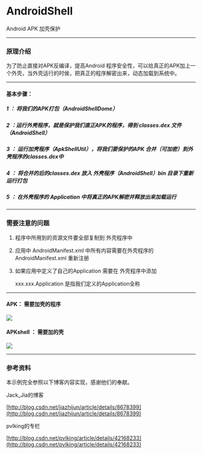 #  AndroidShell

Android APK 加壳保护


----------

### 原理介绍 ###

  为了防止直接对APK反编译，提高Android 程序安全性，可以给真正的APK加上一个外壳，当外壳运行的时侯，把真正的程序解密出来，动态加载到系统中。

----------

#### 基本步骤： ####

##### 1 ： 将我们的APK打包（AndroidShellDome）


##### 2  ：运行外壳程序，就是保护我们直正APK的程序，得到 classes.dex 文件 （AndroidShell）

##### 3 ： 运行加壳程序（ApkShellUtil），将我们要保护的APK 合并（可加密）到外壳程序的classes.dex中

##### 4 ：  将合并的后的classes.dex 放入 外壳程序（AndroidShell）bin 目录下重新运行打包

##### 5 ： 在外壳程序的 Application 中将真正的APK解密并释放出来加载运行




----------
### 需要注意的问题 ###



1. 程序中所用到的资源文件要全部复制到 外壳程序中
2. 应用中 AndroidManifest.xml 中所有内容需要在外壳程序的AndroidManifest.xml 重新注册
3. 如果应用中定义了自己的Application  需要在 外壳程序中添加 
       
    <meta-data android:name="APPLICATION_CLASS_NAME" android:value="xxx.xxx.Application"/>
    

    xxx.xxx.Application 是指我们定义的Application全称



----------

#### APK：  需要加壳的程序 ####

![](https://github.com/longtaoge/AndroidShell/blob/master/apk.gif)


#### APKshell ： 需要加的壳 ####

![](https://github.com/longtaoge/AndroidShell/blob/master/unshell.gif)








----------

### 参考资料  ###

本示例完全参照以下博客内容实现，感谢他们的奉献。

Jack_Jia的博客

[http://blog.csdn.net/jiazhijun/article/details/8678399](http://blog.csdn.net/jiazhijun/article/details/8678399)


pvlking的专栏

[http://blog.csdn.net/pvlking/article/details/42168233](http://blog.csdn.net/pvlking/article/details/42168233)
